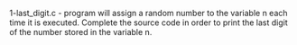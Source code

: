 
1-last_digit.c - program will assign a random number to the variable n each time it is executed. Complete the source code in order to print the last digit of the number stored in the variable n. 
